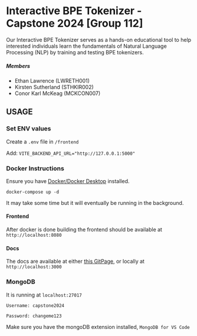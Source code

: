 # Interactive BPE Tokenizer - Capstone 2024 [Group 112]

Our Interactive BPE Tokenizer serves as a hands-on educational tool to help interested individuals learn the fundamentals of Natural Language Processing (NLP) by training and testing BPE tokenizers.

##### Members

- Ethan Lawrence (LWRETH001)
- Kirsten Sutherland (STHKIR002)
- Conor Karl McKeag (MCKCON007)

## USAGE

### Set ENV values

Create a `.env` file in `/frontend`

Add: `VITE_BACKEND_API_URL="http://127.0.0.1:5000"`

### Docker Instructions

Ensure you have [Docker/Docker Desktop](https://www.docker.com/) installed.

`docker-compose up -d`

It may take some time but it will eventually be running in the background.

#### Frontend

After docker is done building the frontend should be available at `http://localhost:8080`

#### Docs

The docs are available at either [this GitPage](https://rhatos.github.io/capstone-docs), or locally at `http://localhost:3000`

### MongoDB

It is running at `localhost:27017`

`Username: capstone2024`

`Password: changeme123`

Make sure you have the mongoDB extension installed, `MongoDB for VS Code`

